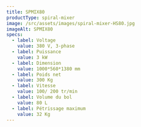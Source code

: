 ```yaml
---
title: SPMIX80
productType: spiral-mixer
image: /src/assets/images/spiral-mixer-HS80.jpg
imageAlt: SPMIX80
specs:
  - label: Voltage
    value: 380 V, 3-phase
  - label: Puissance
    value: 3 kW
  - label: Dimension
    value: 1000*560*1380 mm
  - label: Poids net
    value: 300 Kg
  - label: Vitesse
    value: 100/ 200 tr/min
  - label: Volume du bol
    value: 80 L
  - label: Pétrissage maximum
    value: 32 Kg
---
```

